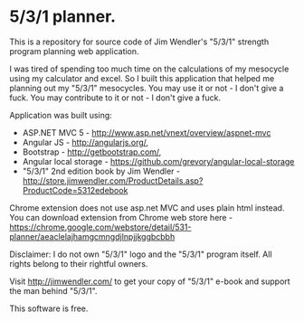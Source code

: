 5/3/1 planner.
===

This is a repository for source code of Jim Wendler's "5/3/1" strength program planning web application.

I was tired of spending too much time on the calculations of my mesocycle using my calculator and excel. 
So I built this application that helped me planning out my "5/3/1" mesocycles. 
You may use it or not - I don't give a fuck.
You may contribute to it or not - I don't give a fuck. 

Application was built using: 
  - ASP.NET MVC 5 - http://www.asp.net/vnext/overview/aspnet-mvc
  - Angular JS - http://angularjs.org/,
  - Bootstrap - http://getbootstrap.com/,
  - Angular local storage - https://github.com/grevory/angular-local-storage
  - "5/3/1" 2nd edition book by Jim Wendler - http://store.jimwendler.com/ProductDetails.asp?ProductCode=5312edebook

Chrome extension does not use asp.net MVC and uses plain html instead. 
You can download extension from Chrome web store here - https://chrome.google.com/webstore/detail/531-planner/aeaclelajhamgcmngdjlnpjjkggbcbbh

Disclaimer:
I do not own "5/3/1" logo and the "5/3/1" program itself. All rights belong to their rightful owners.

Visit http://jimwendler.com/ to get your copy of "5/3/1" e-book and support the man behind "5/3/1".

This software is free.

